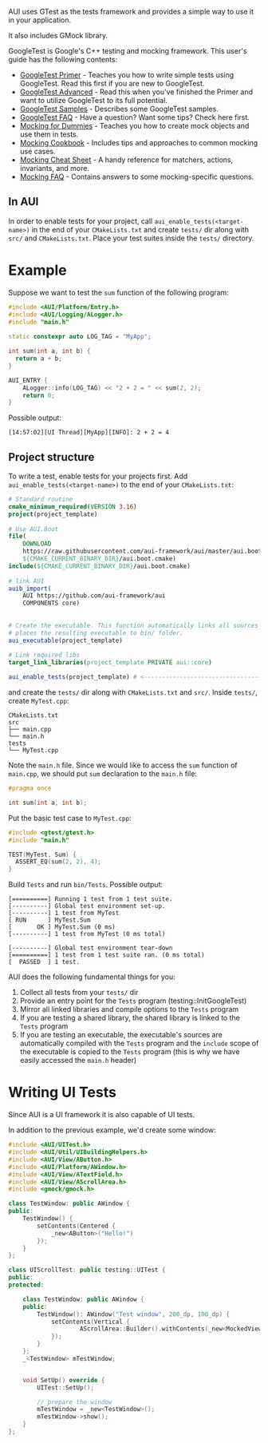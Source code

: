 AUI uses GTest as the tests framework and provides a simple way to use it in your application.

It also includes GMock library.

GoogleTest is Google's C++ testing and mocking framework. This user's guide has
the following contents:

*   [GoogleTest Primer](https://github.com/google/googletest/blob/main/docs/primer.md) - Teaches you how to write simple tests using
    GoogleTest. Read this first if you are new to GoogleTest.
*   [GoogleTest Advanced](https://github.com/google/googletest/blob/main/docs/advanced.md) - Read this when you've finished the
    Primer and want to utilize GoogleTest to its full potential.
*   [GoogleTest Samples](https://github.com/google/googletest/blob/main/docs/samples.md) - Describes some GoogleTest samples.
*   [GoogleTest FAQ](https://github.com/google/googletest/blob/main/docs/faq.md) - Have a question? Want some tips? Check here
    first.
*   [Mocking for Dummies](https://github.com/google/googletest/blob/main/docs/gmock_for_dummies.md) - Teaches you how to create mock
    objects and use them in tests.
*   [Mocking Cookbook](https://github.com/google/googletest/blob/main/docs/gmock_cook_book.md) - Includes tips and approaches to
    common mocking use cases.
*   [Mocking Cheat Sheet](https://github.com/google/googletest/blob/main/docs/gmock_cheat_sheet.md) - A handy reference for
    matchers, actions, invariants, and more.
*   [Mocking FAQ](https://github.com/google/googletest/blob/main/docs/gmock_faq.md) - Contains answers to some mocking-specific
    questions.


## In AUI

In order to enable tests for your project, call `aui_enable_tests(<target-name>)` in the end of your `CMakeLists.txt`
and create `tests/` dir along with `src/` and `CMakeLists.txt`. Place your test suites inside the `tests/` directory.

# Example

Suppose we want to test the `sum` function of the following program:

```cpp
#include <AUI/Platform/Entry.h>
#include <AUI/Logging/ALogger.h>
#include "main.h"
 
static constexpr auto LOG_TAG = "MyApp";

int sum(int a, int b) {
  return a + b;
}

AUI_ENTRY {
    ALogger::info(LOG_TAG) << "2 + 2 = " << sum(2, 2);
    return 0;
}
```

Possible output:

```
[14:57:02][UI Thread][MyApp][INFO]: 2 + 2 = 4
```

## Project structure

To write a test, enable tests for your projects first. Add `aui_enable_tests(<target-name>)` to the end of your
`CMakeLists.txt`:

```cmake
# Standard routine
cmake_minimum_required(VERSION 3.16)
project(project_template)
 
# Use AUI.Boot
file(
    DOWNLOAD 
    https://raw.githubusercontent.com/aui-framework/aui/master/aui.boot.cmake 
    ${CMAKE_CURRENT_BINARY_DIR}/aui.boot.cmake)
include(${CMAKE_CURRENT_BINARY_DIR}/aui.boot.cmake)
 
# link AUI
auib_import(
    AUI https://github.com/aui-framework/aui 
    COMPONENTS core)
 
 
# Create the executable. This function automatically links all sources from the src/ folder, creates CMake target and
# places the resulting executable to bin/ folder.
aui_executable(project_template)
 
# Link required libs
target_link_libraries(project_template PRIVATE aui::core)

aui_enable_tests(project_template) # <----------------------------------------------
```

and create the `tests/` dir along with `CMakeLists.txt` and `src/`. Inside `tests/`, create `MyTest.cpp`:

```
CMakeLists.txt
src
├── main.cpp
└── main.h
tests
└── MyTest.cpp

```

Note the `main.h` file. Since we would like to access the `sum` function of `main.cpp`, we should put `sum`
declaration to the `main.h` file:

```cpp
#pragma once

int sum(int a, int b);
```

Put the basic test case to `MyTest.cpp`:

```cpp
#include <gtest/gtest.h>
#include "main.h"

TEST(MyTest, Sum) {
  ASSERT_EQ(sum(2, 2), 4);
}
```

Build `Tests` and run `bin/Tests`. Possible output:

```
[==========] Running 1 test from 1 test suite.
[----------] Global test environment set-up.
[----------] 1 test from MyTest
[ RUN      ] MyTest.Sum
[       OK ] MyTest.Sum (0 ms)
[----------] 1 test from MyTest (0 ms total)

[----------] Global test environment tear-down
[==========] 1 test from 1 test suite ran. (0 ms total)
[  PASSED  ] 1 test.
```

AUI does the following fundamental things for you:

1. Collect all tests from your `tests/` dir
2. Provide an entry point for the `Tests` program (testing::InitGoogleTest)
3. Mirror all linked libraries and compile options to the `Tests` program
4. If you are testing a shared library, the shared library is linked to the `Tests` program
5. If you are testing an executable, the executable's sources are automatically compiled with the `Tests` program and
   the `include` scope of the executable is copied to the `Tests` program (this is why we have easily accessed the
   `main.h` header)

# Writing UI Tests

Since AUI is a UI framework it is also capable of UI tests.

In addition to the previous example, we'd create some window:

```cpp
#include <AUI/UITest.h>
#include <AUI/Util/UIBuildingHelpers.h>
#include <AUI/View/AButton.h>
#include <AUI/Platform/AWindow.h>
#include <AUI/View/ATextField.h>
#include <AUI/View/AScrollArea.h>
#include <gmock/gmock.h>

class TestWindow: public AWindow {
public:
    TestWindow() {
        setContents(Centered {
            _new<AButton>("Hello!")
        });
    }
};

class UIScrollTest: public testing::UITest {
public:
protected:

    class TestWindow: public AWindow {
    public:
        TestWindow(): AWindow("Test window", 200_dp, 100_dp) {
            setContents(Vertical {
                    AScrollArea::Builder().withContents(_new<MockedViewContainer>()).withExpanding().build()
            });
        }
    };
    _<TestWindow> mTestWindow;


    void SetUp() override {
        UITest::SetUp();

        // prepare the window
        mTestWindow = _new<TestWindow>();
        mTestWindow->show();
    }
};
```